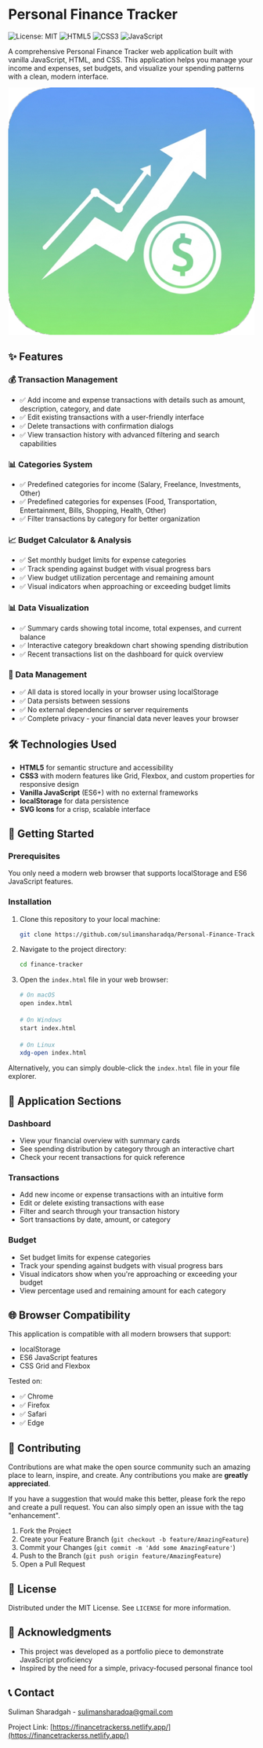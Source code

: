# Personal Finance Tracker

![License: MIT](https://img.shields.io/badge/License-MIT-green.svg)
![HTML5](https://img.shields.io/badge/HTML5-E34F26?style=flat&logo=html5&logoColor=white)
![CSS3](https://img.shields.io/badge/CSS3-1572B6?style=flat&logo=css3&logoColor=white)
![JavaScript](https://img.shields.io/badge/JavaScript-F7DF1E?style=flat&logo=javascript&logoColor=black)

A comprehensive Personal Finance Tracker web application built with vanilla JavaScript, HTML, and CSS. This application helps you manage your income and expenses, set budgets, and visualize your spending patterns with a clean, modern interface.

![Screenshot of the application](https://raw.githubusercontent.com/sulimansharadqa/Personal-Finance-Tracker/refs/heads/main/Finance-icon.png)

## ✨ Features

### 💰 Transaction Management
- ✅ Add income and expense transactions with details such as amount, description, category, and date
- ✅ Edit existing transactions with a user-friendly interface
- ✅ Delete transactions with confirmation dialogs
- ✅ View transaction history with advanced filtering and search capabilities

### 📊 Categories System
- ✅ Predefined categories for income (Salary, Freelance, Investments, Other)
- ✅ Predefined categories for expenses (Food, Transportation, Entertainment, Bills, Shopping, Health, Other)
- ✅ Filter transactions by category for better organization

### 📈 Budget Calculator & Analysis
- ✅ Set monthly budget limits for expense categories
- ✅ Track spending against budget with visual progress bars
- ✅ View budget utilization percentage and remaining amount
- ✅ Visual indicators when approaching or exceeding budget limits

### 📊 Data Visualization
- ✅ Summary cards showing total income, total expenses, and current balance
- ✅ Interactive category breakdown chart showing spending distribution
- ✅ Recent transactions list on the dashboard for quick overview

### 💾 Data Management
- ✅ All data is stored locally in your browser using localStorage
- ✅ Data persists between sessions
- ✅ No external dependencies or server requirements
- ✅ Complete privacy - your financial data never leaves your browser

## 🛠️ Technologies Used

- **HTML5** for semantic structure and accessibility
- **CSS3** with modern features like Grid, Flexbox, and custom properties for responsive design
- **Vanilla JavaScript** (ES6+) with no external frameworks
- **localStorage** for data persistence
- **SVG Icons** for a crisp, scalable interface

## 🚀 Getting Started

### Prerequisites

You only need a modern web browser that supports localStorage and ES6 JavaScript features.

### Installation

1. Clone this repository to your local machine:
   ```bash
   git clone https://github.com/sulimansharadqa/Personal-Finance-Tracker.git
   ```

2. Navigate to the project directory:
   ```bash
   cd finance-tracker
   ```

3. Open the `index.html` file in your web browser:
   ```bash
   # On macOS
   open index.html
   
   # On Windows
   start index.html
   
   # On Linux
   xdg-open index.html
   ```

Alternatively, you can simply double-click the `index.html` file in your file explorer.

## 📱 Application Sections

### Dashboard
- View your financial overview with summary cards
- See spending distribution by category through an interactive chart
- Check your recent transactions for quick reference

### Transactions
- Add new income or expense transactions with an intuitive form
- Edit or delete existing transactions with ease
- Filter and search through your transaction history
- Sort transactions by date, amount, or category

### Budget
- Set budget limits for expense categories
- Track your spending against budgets with visual progress bars
- Visual indicators show when you're approaching or exceeding your budget
- View percentage used and remaining amount for each category

## 🌐 Browser Compatibility

This application is compatible with all modern browsers that support:
- localStorage
- ES6 JavaScript features
- CSS Grid and Flexbox

Tested on:
- ✅ Chrome 
- ✅ Firefox 
- ✅ Safari 
- ✅ Edge 


## 🤝 Contributing

Contributions are what make the open source community such an amazing place to learn, inspire, and create. Any contributions you make are **greatly appreciated**.

If you have a suggestion that would make this better, please fork the repo and create a pull request. You can also simply open an issue with the tag "enhancement".

1. Fork the Project
2. Create your Feature Branch (`git checkout -b feature/AmazingFeature`)
3. Commit your Changes (`git commit -m 'Add some AmazingFeature'`)
4. Push to the Branch (`git push origin feature/AmazingFeature`)
5. Open a Pull Request

## 📄 License

Distributed under the MIT License. See `LICENSE` for more information.

## 🙏 Acknowledgments

- This project was developed as a portfolio piece to demonstrate JavaScript proficiency
- Inspired by the need for a simple, privacy-focused personal finance tool

## 📞 Contact

Suliman Sharadgah - sulimansharadqa@gmail.com

Project Link: [https://financetrackerss.netlify.app/](https://financetrackerss.netlify.app/)



